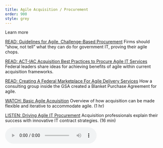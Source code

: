 ```yaml
---
title: Agile Acquisition / Procurement
order: 900
style: grey
---
```


Learn more

[READ: Guidelines for Agile, Challenge-Based Procurement](https://hackernoon.com/guidelines-for-agile-challenge-based-procurement-4531ff335422#.995bgxk53)
Firms should “show, not tell” what they can do for government IT, proving their agile chops.

[READ: ACT-IAC Acquisition Best Practices to Procure Agile IT Services](https://www.actiac.org/system/files/Best%20Practices%20to%20Procure%20Agile%20IT%20Services%20-%20ET%20SIG%2003-2014.pdf)
Federal leaders share ideas for achieving benefits of agile within current acquisition frameworks. 

[READ: Creating A Federal Marketplace For Agile Delivery Services](https://18f.gsa.gov/2015/01/08/creating-a-federal-marketplace-for-agile-delivery-services/)
How a consulting group inside the GSA created a Blanket Purchase Agreement for agile. 

[WATCH: Basic Agile Acquisition](https://www.fai.gov/media_library/items/show/99)
Overview of how acquisition can be made flexible and iterative to accommodate agile. (1 hr)

[LISTEN: Driving Agile IT Procurement](https://www.fai.gov/media_library/items/show/80)
Acquisition professionals explain their success with innovative IT contract strategies. (16 min)

<audio width="300" height="32" controls="controls"><source src="https://www.fai.gov/drupal/sites/default/files/audio/041615Podcast.mp3" type="audio/mpeg"> Your browser does not support the audio element. </audio>

